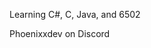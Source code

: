 Learning C#, C, Java, and 6502

Phoenixxdev on Discord

<!---
PhoenixAnarchy/PhoenixAnarchy is a ✨ special ✨ repository because its `README.md` (this file) appears on your GitHub profile.
You can click the Preview link to take a look at your changes.
--->
